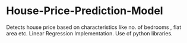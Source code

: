 # House-Price-Prediction-Model
Detects house price based on characteristics like no. of bedrooms , flat area etc. Linear Regression Implementation. Use of python libraries.
